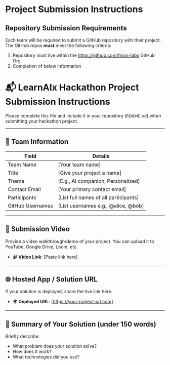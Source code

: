 # Project Submission Instructions

## Repository Submission Requirements

Each team will be required to submit a GitHub repository with their project. The GitHub repos **must** meet the following criteria:

1. Repository must live within the https://github.com/finos-labs GitHub Org.
2. Completion of below information

# 📬 LearnAIx Hackathon Project Submission Instructions

Please complete this file and include it in your repository (`README.md`) when submitting your hackathon project.

---

## 👥 Team Information

| Field            | Details                               |
| ---------------- | ------------------------------------- |
| Team Name        | [Your team name]                      |
| Title            | [Give your project a name]            |
| Theme            | [E.g., AI companion, Personalized]    |
| Contact Email    | [Your primary contact email]          |
| Participants     | [List full names of all participants] |
| GitHub Usernames | [List usernames e.g., @alice, @bob]   |

---

## 🎥 Submission Video

Provide a video walkthrough/demo of your project. You can upload it to YouTube, Google Drive, Loom, etc.

- 📹 **Video Link**: [Paste link here]

---

## 🌐 Hosted App / Solution URL

If your solution is deployed, share the live link here.

- 🌍 **Deployed URL**: [https://your-project-url.com]

---

## 📄 Summary of Your Solution (under 150 words)

Briefly describe:

- What problem does your solution solve?
- How does it work?
- What technologies did you use?
